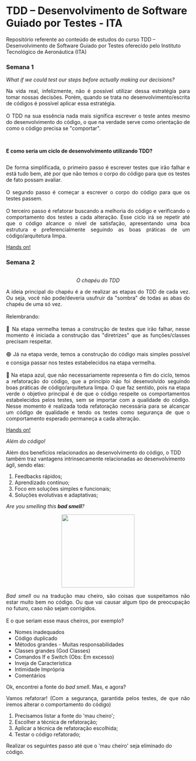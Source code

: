 # TDD – Desenvolvimento de Software Guiado por Testes - ITA

Repositório referente ao conteúdo de estudos do curso TDD – Desenvolvimento de Software Guiado por Testes
oferecido pelo Instituto Tecnológico de Aeronáutica (ITA)

### Semana 1

*What if we could test our steps before actually making our decisions?*

<p align="justify">
Na vida real, infelizmente, não é possível utilizar dessa estratégia para tomar nossas decisões. Porém, quando se trata no desenvolvimento/escrita de códigos é possível aplicar essa estratégia.
<br><br>
O TDD na sua essência nada mais significa escrever o teste antes mesmo do desenvolvimento do código, o que na verdade serve como orientação de como o código precisa se "comportar".
</p>
<br>

**E como seria um ciclo de desenvolvimento utilizando TDD?**

<p align="center">
  <img src="https://media.licdn.com/dms/image/C5612AQEgUhEh3bsfEA/article-cover_image-shrink_600_2000/0/1602842572875?e=2147483647&v=beta&t=8SIZbd5dIYb3rJ4fpZMyX5ZYiYsBKKShfiJycEl7Db0" alt="">
</p>

<p align="justify">
De forma simplificada, o primeiro passo é escrever testes que irão falhar e está tudo bem, até por que não temos o corpo do código para que os testes de fato possam avaliar.
<br><br>
O segundo passo é começar a escrever o corpo do código para que os testes passem.
<br><br>
O terceiro passo é refatorar buscando a melhoria do código e verificando o comportamento dos testes a cada alteração.
Esse ciclo irá se repetir até que o código alcance o nível de satisfação, apresentando uma boa estrutura e preferencialmente seguindo as boas práticas de um código/arquitetura limpa.
</p>


[Hands on!](https://github.com/Lukasveiga/curso-tdd-ita/tree/main/src/tdd/ita/semana01/handson)

### Semana 2

<div align="center">
<img src="https://encrypted-tbn0.gstatic.com/images?q=tbn:ANd9GcSHkH69dUHyhfycQNJcI_Dk_nz3vC5-yneQMg&usqp=CAU" alt="">
</div>
<p align="center"><i>O chapéu do TDD</i></p>

<p align="justify">
A ideia principal do chapéu é a de realizar as etapas do TDD de cada vez. Ou seja, você não pode/deveria usufruir da "sombra" de todas as abas do chapéu de uma só vez.
<br><br>
Relembrando:
<br><br>
🔴 Na etapa vermelha temas a construção de testes que irão falhar, nesse momento é iniciada a construção das "diretrizes" que as funções/classes precisam respeitar.
<br><br>
🟢 Já na etapa verde, temos a construção do código mais simples possível e consiga passar nos testes estabelecidos na etapa vermelha.
<br><br>
🔵 Na etapa azul, que não necessariamente representa o fim do ciclo, temos a refatoração do código, que a princípio não foi desenvolvido seguindo boas práticas de código/arquitetura limpa. O que faz sentido, pois na etapa verde o objetivo principal é de que o código respeite os comportamentos estabelecidos pelos testes, sem se importar com a qualidade do código.
Nesse momento é realizada toda refatoração necessária para se alcançar um código de qualidade e tendo os testes como segurança de que o comportamento esperado permaneça a cada alteração.
</p>

[Hands on!](https://github.com/Lukasveiga/curso-tdd-ita/tree/main/src/tdd/ita/semana02/handson)

*Além do código!*

Além dos benefícios relacionados ao desenvolvimento do código, o TDD também traz vantagens intrinsecamente relacionadas ao desenvolvimento ágil, sendo elas:

1. Feedbacks rápidos;
2. Aprendizado contínuo;
3. Foco em soluções simples e funcionais;
4. Soluções evolutivas e adaptativas;

<p><i>Are you smelling this <b>bad smell</b>?</i></p>

<div align="center">
<img src="https://st.depositphotos.com/1695366/1395/v/950/depositphotos_13951293-stock-illustration-cartoon-bad-smell.jpg" alt="" width="200">
</div>

<p align="justify">
<i>Bad smell</i> ou na tradução mau cheiro, são coisas que suspeitamos não estar muito bem no código. Ou que vai causar algum tipo de preocupação no futuro, caso não sejam corrigidos.
<br><br>
E o que seriam esse maus cheiros, por exemplo?
<ul>
    <li>Nomes inadequados</li>
    <li>Código duplicado</li>
    <li>Métodos grandes - Muitas responsabilidades</li>
    <li>Classes grandes (God Classes)</li>
    <li>Comandos If e Switch (Obs: Em excesso)</li>
    <li>Inveja de Característica</li>
    <li>Intimidade Imprópria</li>
    <li>Comentários</li>
</ul>
</p>

Ok, encontrei a fonte do *bad smell*. Mas, e agora?

<p align="justify">
Vamos refatorar! (Com a segurança, garantida pelos testes, de que não iremos alterar o comportamento do código)
</p>

1. Precisamos listar a fonte do 'mau cheiro';
2. Escolher a técnica de refatoração;
3. Aplicar a técnica de refatoração escolhida;
4. Testar o código refatorado;

Realizar os seguintes passo até que o 'mau cheiro' seja eliminado do código.






